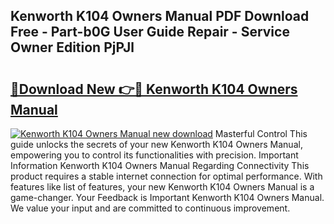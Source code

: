 ## Kenworth K104 Owners Manual PDF Download Free - Part-b0G User Guide Repair - Service Owner Edition PjPJl

# <h2><a href="http://bc84797.oget.top/?id=Kenworth+K104+Owners+Manual">🔗Download New 👉🔴 Kenworth K104 Owners Manual</a></h2>

[![Kenworth K104 Owners Manual new download](https://i.imgur.com/5g1atiW.png)](http://bc84797.oget.top/?id=Kenworth+K104+Owners+Manual)
Masterful Control This guide unlocks the secrets of your new Kenworth K104 Owners Manual, empowering you to control its functionalities with precision. Important Information Kenworth K104 Owners Manual Regarding Connectivity This product requires a stable internet connection for optimal performance. With features like list of features, your new Kenworth K104 Owners Manual is a game-changer. Your Feedback is Important Kenworth K104 Owners Manual. We value your input and are committed to continuous improvement.
